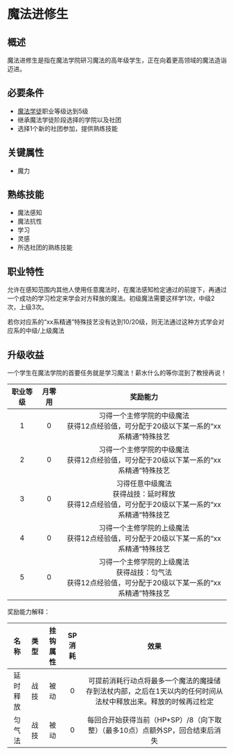 # 魔法进修生

## 概述

魔法进修生是指在魔法学院研习魔法的高年级学生，正在向着更高领域的魔法造诣迈进。

## 必要条件

* <a href="../apprentice" target="_blank">魔法学徒</a>职业等级达到5级
* 继承魔法学徒阶段选择的学院以及社团
* 选择1个新的社团参加，提供熟练技能

## 关键属性

* 魔力

## 熟练技能

* 魔法感知
* 魔法抗性
* 学习
* 灵感
* 所选社团的熟练技能
  
## 职业特性

允许在感知范围内其他人使用任意魔法时，在魔法感知检定通过的前提下，再通过一个成功的学习检定来学会对方释放的魔法。初级魔法需要这样学1次，中级2次，上级3次。

若你对应系的“xx系精通”特殊技艺没有达到10/20级，则无法通过这种方式学会对应系的中级/上级魔法

## 升级收益

一个学生在魔法学院的首要任务就是学习魔法！薪水什么的等你混到了教授再说！

职业等级|月零用|奖励能力
:--:|:--:|:--:
1|0|习得一个主修学院的中级魔法<br>获得12点经验值，可分配于20级以下某一系的“xx系精通”特殊技艺
2|0|习得一个主修学院的中级魔法<br>获得12点经验值，可分配于20级以下某一系的“xx系精通”特殊技艺
3|0|习得任意中级魔法<br>获得战技：延时释放<br>获得12点经验值，可分配于20级以下某一系的“xx系精通”特殊技艺
4|0|习得一个主修学院的上级魔法<br>获得12点经验值，可分配于20级以下某一系的“xx系精通”特殊技艺
5|0|习得一个主修学院的上级魔法<br>获得战技：匀气法<br>获得12点经验值，可分配于20级以下某一系的“xx系精通”特殊技艺

奖励能力解释：

名称|类型|挂钩属性|SP消耗|效果
:--:|:--:|:--:|:--:|:--:
延时释放|战技|被动|0|可提前消耗行动点将最多一个魔法的魔操储存到法杖内部，之后在1天以内的任何时间从法杖中释放出来。释放的时候再过检定
匀气法|战技|被动|0|每回合开始获得当前（HP+SP）/8（向下取整）（最多10点）点额外SP，回合结束后消失